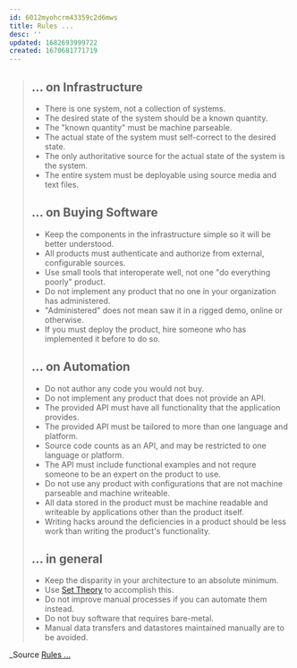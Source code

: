 ```yaml
---
id: 6012myohcrm43359c2d6mws
title: Rules ...
desc: ''
updated: 1682693999722
created: 1670681771719
---
```


> ## ... on Infrastructure
> 
> * There is one system, not a collection of systems.
> * The desired state of the system should be a known quantity.
> * The "known quantity" must be machine parseable.
> * The actual state of the system must self-correct to the desired state.
> * The only authoritative source for the actual state of the system is the
>   system.
> * The entire system must be deployable using source media and text files.
> 
> ## ... on Buying Software
> 
> * Keep the components in the infrastructure simple so it will be better
>   understood.
> * All products must authenticate and authorize from external, configurable
>   sources.
> * Use small tools that interoperate well, not one "do everything poorly"
>   product.
> * Do not implement any product that no one in your organization has
>   administered.
> * "Administered" does not mean saw it in a rigged demo, online or otherwise.
> * If you must deploy the product, hire someone who has implemented it before
>   to do so.
> 
> ## ... on Automation
> 
> * Do not author any code you would not buy.
> * Do not implement any product that does not provide an API.
> * The provided API must have all functionality that the application provides.
> * The provided API must be tailored to more than one language and platform.
> * Source code counts as an API, and may be restricted to one language or
>   platform.
> * The API must include functional examples and not requre someone to be an
>   expert on the product to use.
> * Do not use any product with configurations that are not machine parseable
>   and machine writeable.
> * All data stored in the product must be machine readable and writeable by
>   applications other than the product itself.
> * Writing hacks around the deficiencies in a product should be less work than
>   writing the product's functionality.
> 
> ## ... in general
> 
> * Keep the disparity in your architecture to an absolute minimum.
> * Use [Set Theory](http://en.wikipedia.org/wiki/Set_theory) to accomplish this.
> * Do not improve manual processes if you can automate them instead.
> * Do not buy software that requires bare-metal.
> * Manual data transfers and datastores maintained manually are to be avoided.

_Source [Rules ...](https://gist.githubusercontent.com/serverhorror/253304/raw/da2c1f329fc85fdfc8906b7569824aeb2e8588a6/rules_on_infrastructure.mdown)
